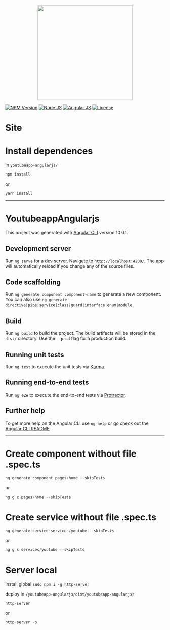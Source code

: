 <p align="center">
    <img src="https://i.imgur.com/bF1WkFW.png" width="300">
</p>

[![NPM Version][npm-badge]][npm-url]
[![Node JS][node-badge]][node-url]
[![Angular JS][angular-badge]][angular-url]
[![License][license-badge]][license-url]

# Site
<!-- ![youtubeapp angularjs](https://i.imgur.com/QZgwkql.png) -->

# Install dependences
in ```youtubeapp-angularjs/```

```bash
npm install
```
or
```bash
yarn install
```

***

# YoutubeappAngularjs

This project was generated with [Angular CLI](https://github.com/angular/angular-cli) version 10.0.1.

## Development server

Run `ng serve` for a dev server. Navigate to `http://localhost:4200/`. The app will automatically reload if you change any of the source files.

## Code scaffolding

Run `ng generate component component-name` to generate a new component. You can also use `ng generate directive|pipe|service|class|guard|interface|enum|module`.

## Build

Run `ng build` to build the project. The build artifacts will be stored in the `dist/` directory. Use the `--prod` flag for a production build.

## Running unit tests

Run `ng test` to execute the unit tests via [Karma](https://karma-runner.github.io).

## Running end-to-end tests

Run `ng e2e` to execute the end-to-end tests via [Protractor](http://www.protractortest.org/).

## Further help

To get more help on the Angular CLI use `ng help` or go check out the [Angular CLI README](https://github.com/angular/angular-cli/blob/master/README.md).

***

# Create component without file .spec.ts
```javascript
ng generate component pages/home --skipTests
```
or
```javascript
ng g c pages/home --skipTests
```

# Create service without file .spec.ts
```javascript
ng generate service services/youtube --skipTests
```
or
```javascript
ng g s services/youtube --skipTests
```

# Server local
install global ```sudo npm i -g http-server```

deploy in ```/youtubeapp-angularjs/dist/youtubeapp-angularjs/```

```javascript
http-server
```
or
```javascript
http-server -o
```

[npm-badge]: https://img.shields.io/badge/npm-v6.14.10-brightgreen
[npm-url]: https://www.npmjs.com
[node-badge]: https://img.shields.io/badge/nodejs-v14.15.4-brightgreen
[node-url]: https://nodejs.org/download/release/v12.16.1/
[angular-badge]: https://img.shields.io/badge/angular--CLI-v10.0.1-brightgreen
[angular-url]: https://angular.io/cli/
[license-badge]: https://img.shields.io/badge/license-MIT-green.svg
[license-url]: https://opensource.org/licenses/MIT

